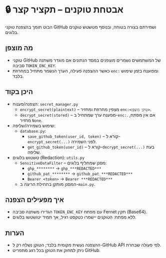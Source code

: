 # 🔒 אבטחת טוקנים – תקציר קצר

הבוט תומך בהצפנת טוקני GitHub ושמירתם בצורה בטוחה, ובנוסף מטשטש טוקנים בלוגים.

## מה מוצפן
- טוקני GitHub של המשתמשים נשמרים מוצפנים במסד הנתונים אם מוגדר משתנה סביבה `TOKEN_ENC_KEY`.
- כאשר ההצפנה פעילה, הערך הנשמר מתחיל במחרוזת `enc:` ומפוענח בזמן שימוש בלבד.

## היכן בקוד
- הצפנה/פענוח: `secret_manager.py`
  - `encrypt_secret(plaintext)` – מצפין מחרוזת ומחזיר `enc:<טוקן מוצפן>`.
  - `decrypt_secret(stored)` – מפענח ערך שמתחיל ב-`enc:`. אם אין מפתח, מחזיר `None`.
- שימוש בשמירה/שליפה:
  - `database.py`:
    - `save_github_token(user_id, token)` – קורא ל-`encrypt_secret(...)` לפני השמירה.
    - `get_github_token(user_id)` – קורא ל-`decrypt_secret(...)` בעת שליפה.
- טשטוש בלוגים (Redaction): `utils.py`
  - `SensitiveDataFilter` – מסנן שמחליף בלוגים:
    - `ghp_********` → `ghp_***REDACTED***`
    - `github_pat_********` → `github_pat_***REDACTED***`
    - `Bearer <token>` → `Bearer ***REDACTED***`
  - המסנן מותקן בתחילת הריצה ב-`main.py`.

## איך מפעילים הצפנה
- הגדירו משתנה סביבה `TOKEN_ENC_KEY` עם מפתח Fernet תקין (Base64).
- ללא מפתח: הטוקנים יישמרו כטקסט רגיל, אך תמיד יטושטשו בלוגים.

## הערות
- ההצפנה נעשית מקומית בלבד; הטוקן נשלח רק ל-GitHub API לפי פעולה שבחרת.
- ניתן למחוק את הטוקן בכל רגע מתפריט GitHub.